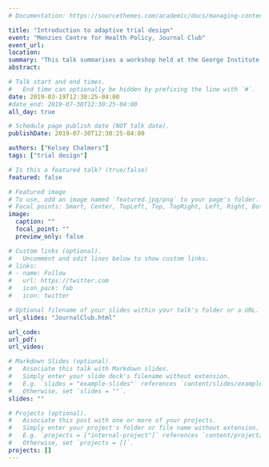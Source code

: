 ```yaml
---
# Documentation: https://sourcethemes.com/academic/docs/managing-content/

title: "Introduction to adaptive trial design"
event: "Menzies Centre for Health Policy, Journal Club"
event_url:
location:
summary: "This talk summarises a workshop held at the George Institute on adaptive trial design"
abstract:

# Talk start and end times.
#   End time can optionally be hidden by prefixing the line with `#`.
date: 2019-03-19T12:30:25-04:00
#date_end: 2019-07-30T12:30:25-04:00
all_day: true

# Schedule page publish date (NOT talk date).
publishDate: 2019-07-30T12:30:25-04:00

authors: ["Kelsey Chalmers"]
tags: ["trial design"]

# Is this a featured talk? (true/false)
featured: false

# Featured image
# To use, add an image named `featured.jpg/png` to your page's folder. 
# Focal points: Smart, Center, TopLeft, Top, TopRight, Left, Right, BottomLeft, Bottom, BottomRight.
image:
  caption: ""
  focal_point: ""
  preview_only: false

# Custom links (optional).
#   Uncomment and edit lines below to show custom links.
# links:
# - name: Follow
#   url: https://twitter.com
#   icon_pack: fab
#   icon: twitter

# Optional filename of your slides within your talk's folder or a URL.
url_slides: "JournalClub.html"

url_code:
url_pdf:
url_video:

# Markdown Slides (optional).
#   Associate this talk with Markdown slides.
#   Simply enter your slide deck's filename without extension.
#   E.g. `slides = "example-slides"` references `content/slides/example-slides.md`.
#   Otherwise, set `slides = ""`.
slides: ""

# Projects (optional).
#   Associate this post with one or more of your projects.
#   Simply enter your project's folder or file name without extension.
#   E.g. `projects = ["internal-project"]` references `content/project/deep-learning/index.md`.
#   Otherwise, set `projects = []`.
projects: []
---
```

